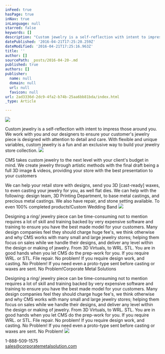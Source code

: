 ```yaml
---
inFeed: true
hasPage: true
inNav: true
inLanguage: null
starred: false
keywords: []
description: "Custom jewelry is a self-reflection with intent to impress those around you. We work with you and our designers to ensure your customer's jewelry piece is designed with attention to detail and care. With flexible and unique variables, custom jewelry is a fun and an exclusive way to build your jewelry store collection."
datePublished: '2016-04-21T17:25:20.259Z'
dateModified: '2016-04-21T17:25:16.963Z'
title: ''
author: []
sourcePath: _posts/2016-04-20-.md
published: true
authors: []
publisher:
  name: null
  domain: null
  url: null
  favicon: null
url: 2ad3336d-2dc9-4fa2-b74b-25aa6bb81bda/index.html
_type: Article

---
```

![](https://the-grid-user-content.s3-us-west-2.amazonaws.com/666e26fa-fffa-4a23-b168-26c0074c832b.jpg)

Custom jewelry is a self-reflection with intent to impress those around you. We work with you and our designers to ensure your customer's jewelry piece is designed with attention to detail and care. With flexible and unique variables, custom jewelry is a fun and an exclusive way to build your jewelry store collection.
![](https://the-grid-user-content.s3-us-west-2.amazonaws.com/d42ba1f8-86de-464a-8514-47f317a18f95.jpg)

CMS takes custom jewelry to the next level with your client's budget in mind. We create jewelry through artistic methods with the final draft being a full 3D image & videos, providing your store with the best presentation to your customers

We can help your retail store with designs, send you 3D \[cast-ready\] waxes, to even casting your jewelry for you, as well flat dies. We can help with the following: design team, 3D Printing Department, to base metal castings, and precious metal castings. We also have repair, and stone setting available. To even 100% completed products!Custom Wedding Band
![](https://the-grid-user-content.s3-us-west-2.amazonaws.com/a648c958-992c-4ae4-b1a3-3503fa283010.jpg)

Designing a ring/ jewelry piece can be time-consuming not to mention requires a lot of skill and training backed by very expensive software and training to ensure you have the best made model for your customers. Many design companies feel they should charge huge fee's, we think otherwise and why CMS works with many small and large jewelry stores; helping them focus on sales while we handle their designs, and deliver any level within the design or making of jewelry. From 3D Virtuals, to WRL. STL. You are in good hands when you let CMS do the prep-work for you. If you require WRL. or STL. File repair. No problem! If you require design work, and casting. No Problem! If you need even a proto-type sent before casting or waxes are sent. No Problem!Corporate Metal Solutions

Designing a ring/ jewelry piece can be time-consuming not to mention requires a lot of skill and training backed by very expensive software and training to ensure you have the best made model for your customers. Many design companies feel they should charge huge fee's, we think otherwise and why CMS works with many small and large jewelry stores; helping them focus on sales while we handle their designs, and deliver any level within the design or making of jewelry. From 3D Virtuals, to WRL. STL. You are in good hands when you let CMS do the prep-work for you. If you require WRL. or STL. File repair. No problem! If you require design work, and casting. No Problem! If you need even a proto-type sent before casting or waxes are sent. No Problem!
![](https://the-grid-user-content.s3-us-west-2.amazonaws.com/c865b04e-9cfc-4433-92cd-c3e1d4558a3b.jpg)

1-888-509-1575  
sales@corporatemetalsolution.com
